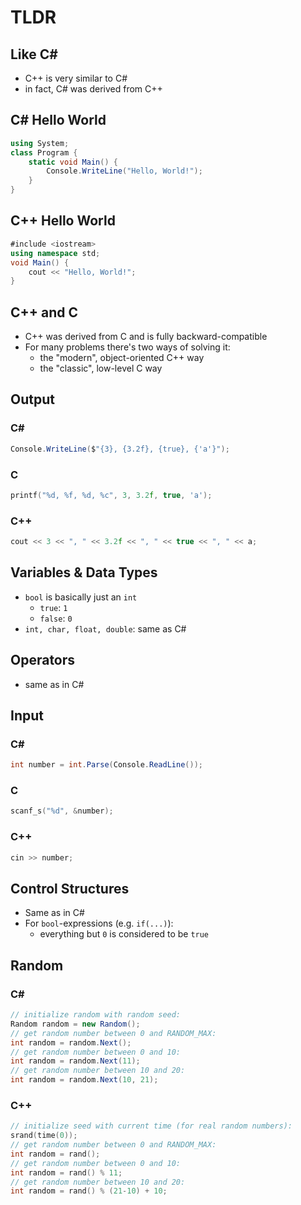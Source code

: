 # TLDR

## Like C#
- C++ is very similar to C#
- in fact, C# was derived from C++

## C# Hello World

```csharp
using System;
class Program {
    static void Main() {
        Console.WriteLine("Hello, World!");
    }
}
```

## C++ Hello World

```csharp
#include <iostream>
using namespace std;
void Main() {
    cout << "Hello, World!";
}
```

## C++ and C
- C++ was derived from C and is fully backward-compatible
- For many problems there's two ways of solving it:
  - the "modern", object-oriented C++ way
  - the "classic", low-level C way

## Output

### C#
```csharp
Console.WriteLine($"{3}, {3.2f}, {true}, {'a'}");
```

### C

```c++
printf("%d, %f, %d, %c", 3, 3.2f, true, 'a');
```

### C++
```c++
cout << 3 << ", " << 3.2f << ", " << true << ", " << a;
```

## Variables & Data Types
- `bool` is basically just an `int`
  - `true`: `1`
  - `false`: `0`
- `int, char, float, double`: same as C#

## Operators
- same as in C#

## Input

### C#
```csharp
int number = int.Parse(Console.ReadLine());
```

### C
```c++
scanf_s("%d", &number);
```

### C++
```c++
cin >> number;
```

## Control Structures
- Same as in C#
- For `bool`-expressions (e.g. `if(...)`):
  - everything but `0` is considered to be `true`

## Random

### C#

```csharp
// initialize random with random seed:
Random random = new Random();
// get random number between 0 and RANDOM_MAX:
int random = random.Next();
// get random number between 0 and 10:
int random = random.Next(11);
// get random number between 10 and 20:
int random = random.Next(10, 21);
```

### C++

```c++
// initialize seed with current time (for real random numbers):
srand(time(0));
// get random number between 0 and RANDOM_MAX:
int random = rand();
// get random number between 0 and 10:
int random = rand() % 11;
// get random number between 10 and 20:
int random = rand() % (21-10) + 10;
```